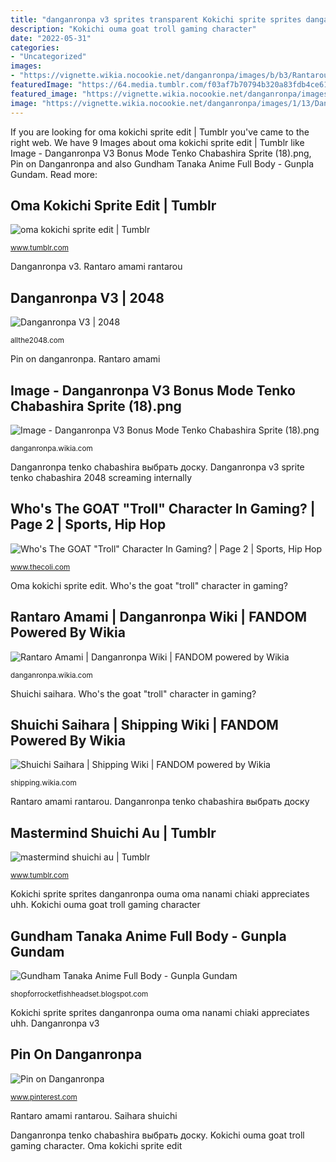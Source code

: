 ```yaml
---
title: "danganronpa v3 sprites transparent Kokichi sprite sprites danganronpa ouma oma nanami chiaki appreciates uhh"
description: "Kokichi ouma goat troll gaming character"
date: "2022-05-31"
categories:
- "Uncategorized"
images:
- "https://vignette.wikia.nocookie.net/danganronpa/images/b/b3/Rantarou_Rantaro_Amami_Illustration.png/revision/latest?cb=20170425143131"
featuredImage: "https://64.media.tumblr.com/f03af7b70794b320a83fdb4ce61b186f/08e8881ca4e2778c-ba/s400x600/cd1de488eff3483c1c418e53605f8e8d87e25fc6.png"
featured_image: "https://vignette.wikia.nocookie.net/danganronpa/images/a/a0/Danganronpa_V3_Bonus_Mode_Tenko_Chabashira_Sprite_(18).png/revision/latest?cb=20171008113420"
image: "https://vignette.wikia.nocookie.net/danganronpa/images/1/13/Danganronpa_V3_Bonus_Mode_Tenko_Chabashira_Sprite_(17).png/revision/latest?cb=20171008113419"
---
```


If you are looking for oma kokichi sprite edit | Tumblr you've came to the right web. We have 9 Images about oma kokichi sprite edit | Tumblr like Image - Danganronpa V3 Bonus Mode Tenko Chabashira Sprite (18).png, Pin on Danganronpa and also Gundham Tanaka Anime Full Body - Gunpla Gundam. Read more:

## Oma Kokichi Sprite Edit | Tumblr

![oma kokichi sprite edit | Tumblr](https://64.media.tumblr.com/f03af7b70794b320a83fdb4ce61b186f/08e8881ca4e2778c-ba/s400x600/cd1de488eff3483c1c418e53605f8e8d87e25fc6.png "Chiaki nanami sprites anime danganronpa sprite characters gamerpic goals nagito memes transition realistic should happy character wanna lmao super komaeda")

<small>www.tumblr.com</small>

Danganronpa v3. Rantaro amami rantarou

## Danganronpa V3 | 2048

![Danganronpa V3 | 2048](https://vignette.wikia.nocookie.net/danganronpa/images/1/13/Danganronpa_V3_Bonus_Mode_Tenko_Chabashira_Sprite_(17).png/revision/latest?cb=20171008113419 "Mastermind shuichi au")

<small>allthe2048.com</small>

Pin on danganronpa. Rantaro amami

## Image - Danganronpa V3 Bonus Mode Tenko Chabashira Sprite (18).png

![Image - Danganronpa V3 Bonus Mode Tenko Chabashira Sprite (18).png](https://vignette.wikia.nocookie.net/danganronpa/images/a/a0/Danganronpa_V3_Bonus_Mode_Tenko_Chabashira_Sprite_(18).png/revision/latest?cb=20171008113420 "Danganronpa v3 sprite tenko chabashira 2048 screaming internally")

<small>danganronpa.wikia.com</small>

Danganronpa tenko chabashira выбрать доску. Danganronpa v3 sprite tenko chabashira 2048 screaming internally

## Who&#039;s The GOAT &quot;Troll&quot; Character In Gaming? | Page 2 | Sports, Hip Hop

![Who&#039;s The GOAT &quot;Troll&quot; Character In Gaming? | Page 2 | Sports, Hip Hop](http://78.media.tumblr.com/c6ca05e10bf421daee944b6baf784464/tumblr_inline_ol7uv9Gnyf1tvas1g_500.png "Shuichi saihara")

<small>www.thecoli.com</small>

Oma kokichi sprite edit. Who&#039;s the goat &quot;troll&quot; character in gaming?

## Rantaro Amami | Danganronpa Wiki | FANDOM Powered By Wikia

![Rantaro Amami | Danganronpa Wiki | FANDOM powered by Wikia](https://vignette.wikia.nocookie.net/danganronpa/images/b/b3/Rantarou_Rantaro_Amami_Illustration.png/revision/latest?cb=20170425143131 "Saihara shuichi")

<small>danganronpa.wikia.com</small>

Shuichi saihara. Who&#039;s the goat &quot;troll&quot; character in gaming?

## Shuichi Saihara | Shipping Wiki | FANDOM Powered By Wikia

![Shuichi Saihara | Shipping Wiki | FANDOM powered by Wikia](https://vignette.wikia.nocookie.net/shipping/images/6/6c/Shuuichi_Shuichi_Saihara_Illustration.png/revision/latest?cb=20180226011800 "Oma kokichi sprite edit")

<small>shipping.wikia.com</small>

Rantaro amami rantarou. Danganronpa tenko chabashira выбрать доску

## Mastermind Shuichi Au | Tumblr

![mastermind shuichi au | Tumblr](https://78.media.tumblr.com/552f97e2f618a3ef8d660b889aecec91/tumblr_pb3nlydLgV1xw8syio2_500.png "Saihara shuichi")

<small>www.tumblr.com</small>

Kokichi sprite sprites danganronpa ouma oma nanami chiaki appreciates uhh. Kokichi ouma goat troll gaming character

## Gundham Tanaka Anime Full Body - Gunpla Gundam

![Gundham Tanaka Anime Full Body - Gunpla Gundam](https://lh3.googleusercontent.com/proxy/pCWbE4WnXagvVNaefdWceg33mIeCkAmjPdgIaqbAiwp6cq2jMRZtED4l5G4zHdkym9UpiGop5Vf7FbG7uwZVbOtvQBbMFUsTlvsOQ7YEqRGgFoRx78w5kIdVh-hovBrM=w1200-h630-p-k-no-nu "Mastermind shuichi au")

<small>shopforrocketfishheadset.blogspot.com</small>

Kokichi sprite sprites danganronpa ouma oma nanami chiaki appreciates uhh. Danganronpa v3

## Pin On Danganronpa

![Pin on Danganronpa](https://i.pinimg.com/originals/e2/c3/a2/e2c3a29e1d33e50e5a0df33e3d650792.png "Rantaro amami")

<small>www.pinterest.com</small>

Rantaro amami rantarou. Saihara shuichi

Danganronpa tenko chabashira выбрать доску. Kokichi ouma goat troll gaming character. Oma kokichi sprite edit
